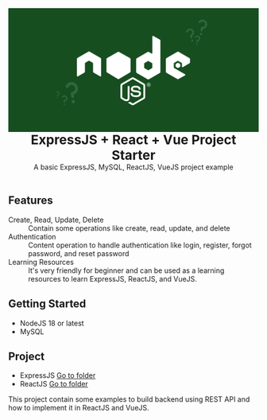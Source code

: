 <img src="assets/background.png" alt="react boilerplate banner" align="center" />

<br />

<div style="font-size: 26px;" align="center"><strong>ExpressJS + React + Vue Project Starter</strong></div>
<div align="center">A basic ExpressJS, MySQL, ReactJS, VueJS project example</div>

<br />

## Features
<dl>
  <dt>Create, Read, Update, Delete</dt>
  <dd>Contain some operations like  create, read, update, and delete</dd>
  <dt>Authentication</dt>
  <dd>Content operation to handle authentication like login, register, forgot password, and reset password</dd>
  <dt>Learning Resources</dt>
  <dd>It's very friendly for beginner and can be used as a learning resources to learn ExpressJS, ReactJS, and VueJS.</dd>
</dl>

## Getting Started
- NodeJS 18 or latest
- MySQL

## Project
 - ExpressJS [Go to folder](/backend/)
 - ReactJS [Go to folder](/fe-react/)

This project contain some examples to build backend using REST API and how to implement it in ReactJS and VueJS.
